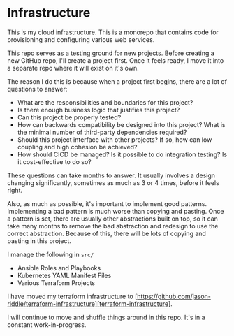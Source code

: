 # Infrastructure

This is my cloud infrastructure. This is a monorepo that contains code for provisioning and configuring various web services.

This repo serves as a testing ground for new projects. Before creating a new GitHub repo, I'll create a project first. Once it feels ready, I move it into a separate repo where it will exist on it's own.

The reason I do this is because when a project first begins, there are a lot of questions to answer:

- What are the responsibilities and boundaries for this project?
- Is there enough business logic that justifies this project?
- Can this project be properly tested?
- How can backwards compatibility be designed into this project? What is the minimal number of third-party dependencies required?
- Should this project interface with other projects? If so, how can low coupling and high cohesion be achieved?
- How should CICD be managed? Is it possible to do integration testing? Is it cost-effective to do so?

These questions can take months to answer. It usually involves a design changing significantly, sometimes as much as 3 or 4 times, before it feels right.

Also, as much as possible, it's important to implement good patterns. Implementing a bad pattern is much worse than copying and pasting. Once a pattern is set, there are usually other abstractions built on top, so it can take many months to remove the bad abstraction and redesign to use the correct abstraction. Because of this, there will be lots of copying and pasting in this project.

I manage the following in `src/`

- Ansible Roles and Playbooks
- Kubernetes YAML Manifest Files
- Various Terraform Projects

I have moved my terraform infrastructure to [https://github.com/jason-riddle/terraform-infrastructure][terraform-infrastructure].

I will continue to move and shuffle things around in this repo. It's in a constant work-in-progress.

[terraform-infrastructure]: https://github.com/jason-riddle/terraform-infrastructure
